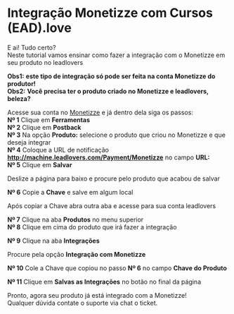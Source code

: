 # Integração Monetizze com Cursos (EAD).love

E ai! Tudo certo?\
Neste tutorial vamos ensinar como fazer a integração com o Monetizze em seu produto no leadlovers

**Obs1:** **este tipo de integração só pode ser feita na conta Monetizze do produtor!**\
**Obs2:** **Você precisa ter o produto criado no Monetizze e leadlovers, beleza?**



Acesse sua conta no [Monetizze](https://www.monetizze.com.br/) e já dentro dela siga os passos:\
**Nº 1** Clique em **Ferramentas**\
**Nº 2** Clique em **Postback**\
**Nº 3** Na opção **Produto:** selecione o produto que criou no Monetizze e que deseja integrar\
**Nº 4** Coloque a URL de notificação **http://machine.leadlovers.com/Payment/Monetizze** no campo **URL:**\
**Nº 5** Clique em **Salvar**





Deslize a página para baixo e procure pelo produto que acabou de salvar

**Nº 6** Copie a **Chave** e salve em algum local

Após copiar a Chave abra outra aba e acesse para sua conta leadlovers



**Nº 7** Clique na aba **Produtos** no menu superior\
**Nº 8** Clique em cima do produto que irá fazer a integração



**Nº 9** Clique na aba **Integrações**

Procure pela opção **Integração com Monetizze**

**Nº 10** Cole a Chave que copiou no passo **Nº 6** no campo **Chave do Produto**



**Nº 11** Clique em **Salvas as Integrações** no botão no final da página

Pronto, agora seu produto já está integrado com a Monetizze!\
Qualquer dúvida contate o suporte via chat o ticket.
